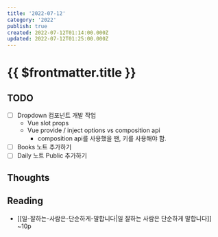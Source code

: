 ```yaml
---
title: '2022-07-12'
category: '2022'
publish: true
created: 2022-07-12T01:14:00.000Z
updated: 2022-07-12T01:25:00.000Z
---
```


# {{ $frontmatter.title }}

## TODO

- [ ] Dropdown 컴포넌트 개발 작업
  - Vue slot props
  - Vue provide / inject options vs composition api
    - composition api를 사용했을 땐, 키를 사용해야 함.
- [ ] Books 노트 추가하기
- [ ] Daily 노트 Public 추가하기

## Thoughts

## Reading

- [[일-잘하는-사람은-단순하게-말합니다|일 잘하는 사람은 단순하게 말합니다]] ~10p
